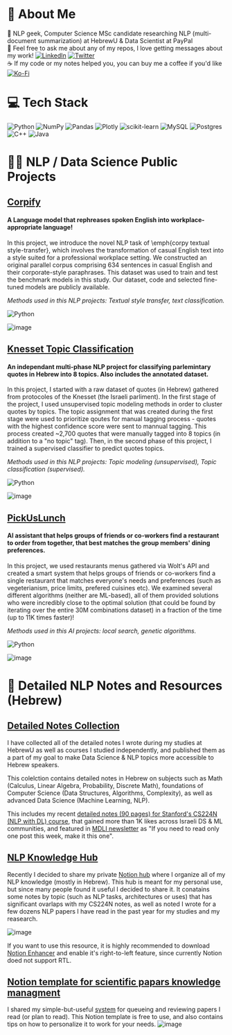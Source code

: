 # 💫 About Me
🔭 NLP geek, Computer Science MSc candidate researching NLP (multi-document summarization) at HebrewU & Data Scientist at PayPal<br>💬 Feel free to ask me about any of my repos, I love getting messages about my work! 
[![LinkedIn](https://img.shields.io/badge/LinkedIn-%230077B5.svg?logo=linkedin&logoColor=white)](https://linkedin.com/in/nitzan-barzilay) [![Twitter](https://img.shields.io/badge/Twitter-%231DA1F2.svg?logo=Twitter&logoColor=white)](https://twitter.com/Nitzan_Barzilay)   
☕ If my code or my notes helped you, you can buy me a coffee if you'd like [![Ko-Fi](https://img.shields.io/badge/Ko--fi-F16061?style=for-the-badge&logo=ko-fi&logoColor=white)](https://ko-fi.com/sikumim) 

# 💻 Tech Stack
![Python](https://img.shields.io/badge/python-3670A0?style=flat&logo=python&logoColor=ffdd54)  ![NumPy](https://img.shields.io/badge/numpy-%23013243.svg?style=flat&logo=numpy&logoColor=white) ![Pandas](https://img.shields.io/badge/pandas-%23150458.svg?style=flat&logo=pandas&logoColor=white) ![Plotly](https://img.shields.io/badge/Plotly-%233F4F75.svg?style=flat&logo=plotly&logoColor=white) ![scikit-learn](https://img.shields.io/badge/scikit--learn-%23F7931E.svg?style=flat&logo=scikit-learn&logoColor=white) ![MySQL](https://img.shields.io/badge/mysql-%2300f.svg?style=flat&logo=mysql&logoColor=white) ![Postgres](https://img.shields.io/badge/postgres-%23316192.svg?style=flat&logo=postgresql&logoColor=white) ![C++](https://img.shields.io/badge/c++-%2300599C.svg?style=flat&logo=c%2B%2B&logoColor=white) ![Java](https://img.shields.io/badge/java-%23ED8B00.svg?style=flat&logo=java&logoColor=white)

# 👩‍💻 NLP / Data Science Public Projects

## [Corpify](https://github.com/maayansharon10/Corpify)
#### A Language model that rephreases spoken English into workplace-appropriate language! 

In this project, we introduce the novel NLP task of \emph{corpy textual style-transfer}, which involves the transformation of casual English text into a style suited for a professional workplace setting. We constructed an original parallel corpus comprising 634 sentences in casual English and their corporate-style paraphrases. This dataset was used to train and test the benchmark models in this study. 
Our dataset, code and selected fine-tuned models are publicly available.

_Methods used in this NLP projects: Textual style transfer, text classification._

![Python](https://img.shields.io/badge/python-3670A0?style=flat&logo=python&logoColor=ffdd54) 

![image](https://github.com/NitzanBarzilay/NitzanBarzilay/assets/36603609/5fe6b651-2560-4649-9364-1544fbc0967d)


## [Knesset Topic Classification](https://github.com/NitzanBarzilay/KnessetTopicClassification)
#### An independant multi-phase NLP project for classifying parlemintary quotes in Hebrew into 8 topics. Also includes the annotated dataset. 

In this project, I started with a raw dataset of quotes (in Hebrew) gathered from protocoles of the Knesset (the Israeli parliment). In the first stage of the project, I used unsupervised topic modeling methods in order to cluster quotes by topics. The topic assignment that was created during the first stage were used to prioritize qoutes for manual tagging process - quotes with the highest confidence score were sent to mannual tagging. This process created ~2,700 quotes that were manually tagged into 8 topics (in addition to a "no topic" tag). Then, in the second phase of this project, I trained a supervised classifier to predict quotes topics.

_Methods used in this NLP projects: Topic modeling (unsupervised), Topic classification (supervised)._

![Python](https://img.shields.io/badge/python-3670A0?style=flat&logo=python&logoColor=ffdd54) 

![image](https://user-images.githubusercontent.com/36603609/208291089-f72c5df3-8985-46d1-9d4a-8222aa82d420.png)


## [PickUsLunch](https://github.com/NitzanBarzilay/PickUsLunch)
#### AI assistant that helps groups of friends or co-workers find a restaurant to order from together, that best matches the group members' dining preferences.

In this project, we used restaurants menus gathered via Wolt's API and created a smart system that helps groups of friends or co-workers find a single restaurant that matches everyone's needs and preferences (such as vegeterianism, price limits, prefered cuisines etc). We examined several different algorithms (neither are ML-based), all of them provided solutions who were incredibly close to the optimal solution (that could be found by iterating over the entire 30M combinations dataset) in a fraction of the time (up to 11K times faster)!

_Methods used in this AI projects: local search, genetic algorithms._

![Python](https://img.shields.io/badge/python-3670A0?style=flat&logo=python&logoColor=ffdd54)

![image](https://user-images.githubusercontent.com/36603609/208291119-0ad15f9c-fed5-4e6c-b20a-92c59f316ef4.png)

# 📄 Detailed NLP Notes and Resources (Hebrew)
## [Detailed Notes Collection](https://github.com/NitzanBarzilay/Notes)
I have collected all of the detailed notes I wrote during my studies at HebrewU as well as courses I studied independently, and published them as a part of my goal to make Data Science & NLP topics more accessible to Hebrew speakers. 

This colelction contains detailed notes in Hebrew on subjects such as Math (Calculus, Linear Algebra, Probability, Discrete Math), foundations of Computer Science (Data Structures, Algorithms, Complexity), as well as advanced Data Science (Machine Learning, NLP). 

This includes my recent [detailed notes (90 pages) for Stanford's CS224N (NLP with DL) course](https://github.com/NitzanBarzilay/Notes/blob/main/3%20-%20Advanced%20CS%20Courses/Stanford%20CS224n%202021%20-%20DL%20for%20NLP%20-%20Nitzan%20Barzilay.pdf), that gained more than 1K likes across Israeli DS & ML communities, and featured in [MDLI newsletter](https://mailchi.mp/770d3300879f/a-new-jobs-board-6270186?e=3c4edf8ceb) as "If you need to read only one post this week, make it this one".


## [NLP Knowledge Hub](https://nitzanbarzilay.notion.site/Nitzan-s-NLP-Knowledge-Hub-94f244a659664ef18e2b781ba0c1a81b)
Recently I decided to share my private [Notion hub](https://nitzanbarzilay.notion.site/Nitzan-s-NLP-Knowledge-Hub-94f244a659664ef18e2b781ba0c1a81b) where I organize all of my NLP knowledge (mostly in Hebrew). This hub is meant for my personal use, but since many people found it useful I decided to share it. It conatains some notes by topic (such as NLP tasks, architectures or uses) that has significant ovarlaps with my CS224N notes, as well as noted I wrote for a few dozens NLP papers I have read in the past year for my studies and my reasearch. 

![image](https://github.com/NitzanBarzilay/NitzanBarzilay/assets/36603609/0039645a-2eb8-4a71-a238-bdaebaf12332)


If you want to use this resource, it is highly recommended to download [Notion Enhancer](https://chrome.google.com/webstore/detail/notion-enhancer/dndcmiicjbkfcbpjincpefjkagflbbnl) and enable it's right-to-left feature, since currently Notion doed not support RTL.

## [Notion template for scientific papars knowledge managment](https://www.notion.so/templates/scientific-papers-knowledge-hub)
I shared my simple-but-useful [system](https://www.notion.so/templates/scientific-papers-knowledge-hub) for queueing and reviewing papers I read (or plan to read). This Notion template is free to use, and also contains tips on how to personalize it to work for your needs. 
![image](https://user-images.githubusercontent.com/36603609/228277258-881a824f-9f2c-4a8a-b646-92744439d2b9.png)


